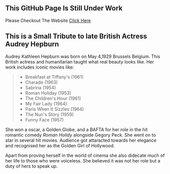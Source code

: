 ## This GitHub Page Is Still Under Work 

Please Checkout The Website [Click Here](https://ic1101virgo.github.io/AudreyHepburn/)
 


## This is a Small Tribute to late British Actress Audrey Hepburn

Audrey Kathleen Hepburn was born on May 4,1929 Brussels Belgium. This British actress and humanitarian taught what real beauty looks like.
  Her work includes iconic movies like:

  > * Breakfast at Tiffany's (1961) 
  > * Charade (1963)
  > * Sabrina (1954)
  > * Roman Holiday (1953)
  > * The Children's Hour (1961) 
  > * My Fair Lady (1964)
  > * Paris When It Sizzles (1964)
  > * The Nun's Story (1959)
  > * Funny Face (1957)
  
  
 She won a oscar, a Golden Globe, and a BAFTA for her role in the hit romantic comedy *Roman Holidy* alongside Gegory Peck. She went on to
 star in several hit movies. Audience got attaracted towards her elegance and recognised her as the Golden Girl of Hollywood. 
 
 Apart from proving herself in the world of cinema she also didecate much of her life to those who were voiceless. She believed it was not her role 
 but a duty of hers to speak up.
 
 
 
 
